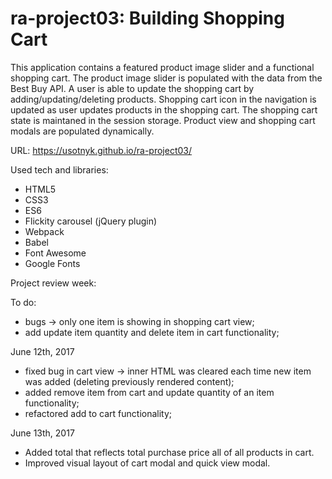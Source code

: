 # ra-project03: Building Shopping Cart

This application contains a featured product image slider and a functional shopping cart. The product image slider is populated with the data from the Best Buy API. A user is able to update the shopping cart by adding/updating/deleting products. Shopping cart icon in the navigation is updated as user updates products in the shopping cart. The shopping cart state is maintaned in the session storage. Product view and shopping cart modals are populated dynamically. 

URL: https://usotnyk.github.io/ra-project03/

Used tech and libraries:

- HTML5
- CSS3
- ES6
- Flickity carousel (jQuery plugin)
- Webpack
- Babel
- Font Awesome
- Google Fonts



Project review week:

To do:
- bugs -> only one item is showing in shopping cart view;
- add update item quantity and delete item in cart functionality;

June 12th, 2017

- fixed bug in cart view -> inner HTML was cleared each time new item was added (deleting previously rendered content);
- added remove item from cart and update quantity of an item functionality;
- refactored add to cart functionality;

June 13th, 2017
- Added total that reflects total purchase price all of all products in cart.
- Improved visual layout of cart modal and quick view modal. 

